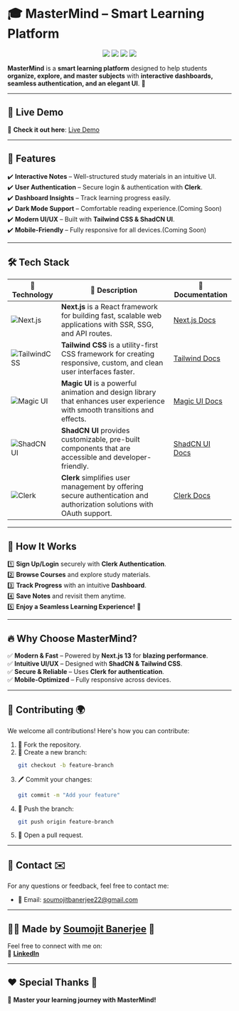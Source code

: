 # 🎓 MasterMind – Smart Learning Platform  

<p align="center">
  <img src="https://img.shields.io/badge/Next.js-13-black?style=flat&logo=next.js" />
  <img src="https://img.shields.io/badge/TailwindCSS-3-38B2AC?style=flat&logo=tailwind-css" />
  <img src="https://img.shields.io/badge/TypeScript-007ACC?style=flat&logo=typescript" />
  <img src="https://img.shields.io/badge/Clerk-Auth-4257B2?style=flat&logo=clerk" />
</p>

**MasterMind** is a **smart learning platform** designed to help students **organize, explore, and master subjects** with **interactive dashboards, seamless authentication, and an elegant UI**. 🚀  

---

## 🚀 Live Demo  

🔗 **Check it out here**: [Live Demo](https://master-mind-lms.vercel.app)  

---

## 🌟 Features  

✔️ **Interactive Notes** – Well-structured study materials in an intuitive UI.  
✔️ **User Authentication** – Secure login & authentication with **Clerk**.  
✔️ **Dashboard Insights** – Track learning progress easily.  
✔️ **Dark Mode Support** – Comfortable reading experience.(Coming Soon)  
✔️ **Modern UI/UX** – Built with **Tailwind CSS & ShadCN UI**.  
✔️ **Mobile-Friendly** – Fully responsive for all devices.(Coming Soon)  

---

## **🛠 Tech Stack**  

| 🚀 Technology | 📜 Description | 🔗 Documentation |
|--------------|---------------|------------------|
| ![Next.js](https://img.shields.io/badge/Next.js-000000?style=for-the-badge&logo=next.js&logoColor=white) | **Next.js** is a React framework for building fast, scalable web applications with SSR, SSG, and API routes. | [Next.js Docs](https://nextjs.org/docs) |
| ![TailwindCSS](https://img.shields.io/badge/TailwindCSS-38B2AC?style=for-the-badge&logo=tailwind-css&logoColor=white) | **Tailwind CSS** is a utility-first CSS framework for creating responsive, custom, and clean user interfaces faster. | [Tailwind Docs](https://tailwindcss.com/docs) |
| ![Magic UI](https://img.shields.io/badge/Magic_UI-FDA4AF?style=for-the-badge&logo=flutter&logoColor=white) | **Magic UI** is a powerful animation and design library that enhances user experience with smooth transitions and effects. | [Magic UI Docs](https://www.magicui.dev/) |
| ![ShadCN UI](https://img.shields.io/badge/ShadCN_UI-171717?style=for-the-badge&logo=css3&logoColor=white) | **ShadCN UI** provides customizable, pre-built components that are accessible and developer-friendly. | [ShadCN UI Docs](https://ui.shadcn.dev/) |
| ![Clerk](https://img.shields.io/badge/Clerk-4267B2?style=for-the-badge&logo=auth0&logoColor=white) | **Clerk** simplifies user management by offering secure authentication and authorization solutions with OAuth support. | [Clerk Docs](https://clerk.dev/docs) |

---

## 📖 How It Works  

1️⃣ **Sign Up/Login** securely with **Clerk Authentication**.  
2️⃣ **Browse Courses** and explore study materials.  
3️⃣ **Track Progress** with an intuitive **Dashboard**.  
4️⃣ **Save Notes** and revisit them anytime.  
5️⃣ **Enjoy a Seamless Learning Experience!** 🚀  

---

## 🔥 Why Choose MasterMind?  

✅ **Modern & Fast** – Powered by **Next.js 13** for **blazing performance**.  
✅ **Intuitive UI/UX** – Designed with **ShadCN & Tailwind CSS**.  
✅ **Secure & Reliable** – Uses **Clerk for authentication**.  
✅ **Mobile-Optimized** – Fully responsive across devices.  

---

## 💬 **Contributing 🌍**

We welcome all contributions! Here's how you can contribute:

1. 🍴 Fork the repository.
2. 🌿 Create a new branch:
    ```bash
    git checkout -b feature-branch
    ```
3. 🖊️ Commit your changes:
    ```bash
    git commit -m "Add your feature"
    ```
4. 🚀 Push the branch:
    ```bash
    git push origin feature-branch
    ```
5. 🔀 Open a pull request.

---

## 📧 **Contact ✉️**

For any questions or feedback, feel free to contact me:

- 📧 Email: [soumojitbanerjee22@gmail.com](mailto:soumojitbanerjee22@gmail.com)

---

## 👨‍💻 **Made by [Soumojit Banerjee](https://www.linkedin.com/in/soumojit-banerjee-4914b3228/)** 💼

Feel free to connect with me on:  
🔗 [**LinkedIn**](https://www.linkedin.com/in/soumojit-banerjee-4914b3228/)  

---

## ❤️ **Special Thanks 🙏**

🚀 **Master your learning journey with MasterMind!**
